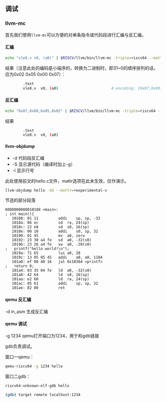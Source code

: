 ## 调试

### llvm-mc

首先我们使用`llvm-mc`可以方便的对单条指令或代码段进行汇编与反汇编。

#### 汇编

```sh
echo "vle8.v v0, (a0)" | $RISCV/llvm/bin/llvm-mc -triple=riscv64 --mattr=+experimental-v --show-encoding
```
结果（注意此处的编码是小端序的，转换为二进制时，即31~0的顺序排列的话，应为0x02 0x05 0x00 0x07）：
```sh
        .text
        vle8.v  v0, (a0)                        # encoding: [0x07,0x00,0x05,0x02]
```

#### 反汇编

```sh
echo "0x07,0x00,0x05,0x02" | $RISCV/llvm/bin/llvm-mc -triple=riscv64 --mattr=+experimental-v --disassemble
```
结果
```sh
        .text
        vle8.v  v0, (a0)
```

#### llvm-objdump

- -d 代码段反汇编
- -S 显示源代码（编译时加上-g）
- -l 显示行号

此处使用前文的hello.c文件，mattr选项在此未生效，仅作演示。

```sh
llvm-objdump hello -Sd --mattr=+experimental-v
```

节选的部分段落
```
0000000000010188 <main>:
; int main(){
   10188: 01 11        	addi	sp, sp, -32
   1018a: 06 ec        	sd	ra, 24(sp)
   1018c: 22 e8        	sd	s0, 16(sp)
   1018e: 00 10        	addi	s0, sp, 32
   10190: 01 45        	mv	a0, zero
   10192: 23 30 a4 fe  	sd	a0, -32(s0)
   10196: 23 26 a4 fe  	sw	a0, -20(s0)
;   printf("hello world!\n");
   1019a: 71 65        	lui	a0, 28
   1019c: 13 05 05 45  	addi	a0, a0, 1104
   101a0: ef 00 40 16  	jal	0x10304 <printf>
;   return 0;
   101a4: 03 35 04 fe  	ld	a0, -32(s0)
   101a8: 42 64        	ld	s0, 16(sp)
   101aa: e2 60        	ld	ra, 24(sp)
   101ac: 05 61        	addi	sp, sp, 32
   101ae: 82 80        	ret
```

#### qemu 反汇编

-d in_asm 生成反汇编

#### qemu 调试
-g 1234 qemu打开端口为1234，用于和gdb链接

gdb负责调试。

窗口一qemu：
```sh
qemu-riscv64 -g 1234 hello
```
窗口二gdb：
```sh
riscv64-unknown-elf-gdb hello

(gdb) target remote localhost:1234
```
